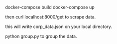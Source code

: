 docker-compose build 
docker-compose up 

then curl localhost:8000/get to scrape data. 

this will write corp_data.json on your local directory. 

python group.py to group the data.
